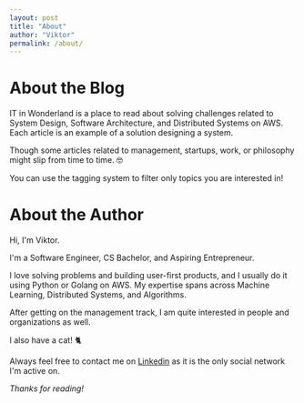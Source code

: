 ```yaml
---
layout: post
title: "About"
author: "Viktor"
permalink: /about/
---
```


# About the Blog

IT in Wonderland is a place to read about solving challenges related to System Design, Software Architecture, and Distributed Systems on AWS.
Each article is an example of a solution designing a system. 

Though some articles related to management, startups, work, or philosophy might slip from time to time. 🤓

You can use the tagging system to filter only topics you are interested in!

# About the Author

Hi, I'm Viktor.

I'm a Software Engineer, CS Bachelor, and Aspiring Entrepreneur.

I love solving problems and building user-first products, and I usually do it using Python or Golang on AWS.
My expertise spans across Machine Learning, Distributed Systems, and Algorithms.

After getting on the management track, I am quite interested in people and organizations as well.

I also have a cat! 🐈

Always feel free to contact me on [Linkedin](https://www.linkedin.com/in/zarrie/) as it is the only social network I'm active on.

*Thanks for reading!*
